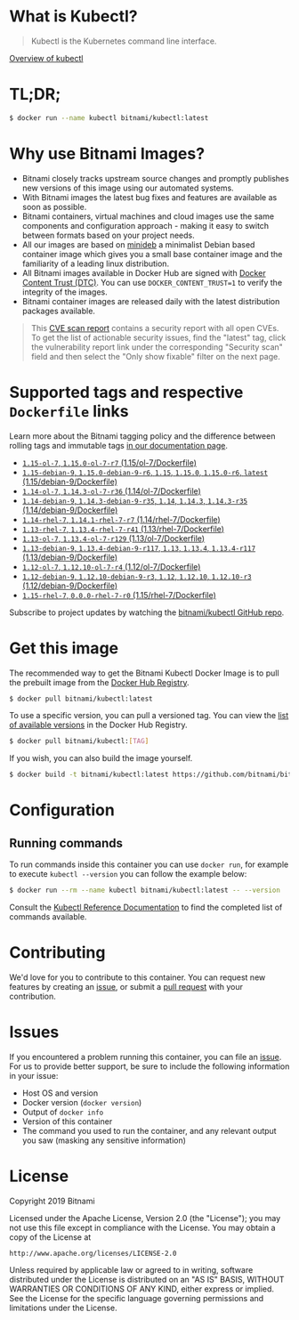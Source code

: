 
# What is Kubectl?

> Kubectl is the Kubernetes command line interface.

[Overview of kubectl](https://kubernetes.io/docs/reference/kubectl/overview/)

# TL;DR;

```bash
$ docker run --name kubectl bitnami/kubectl:latest
```

# Why use Bitnami Images?

* Bitnami closely tracks upstream source changes and promptly publishes new versions of this image using our automated systems.
* With Bitnami images the latest bug fixes and features are available as soon as possible.
* Bitnami containers, virtual machines and cloud images use the same components and configuration approach - making it easy to switch between formats based on your project needs.
* All our images are based on [minideb](https://github.com/bitnami/minideb) a minimalist Debian based container image which gives you a small base container image and the familiarity of a leading linux distribution.
* All Bitnami images available in Docker Hub are signed with [Docker Content Trust (DTC)](https://docs.docker.com/engine/security/trust/content_trust/). You can use `DOCKER_CONTENT_TRUST=1` to verify the integrity of the images.
* Bitnami container images are released daily with the latest distribution packages available.


> This [CVE scan report](https://quay.io/repository/bitnami/kubectl?tab=tags) contains a security report with all open CVEs. To get the list of actionable security issues, find the "latest" tag, click the vulnerability report link under the corresponding "Security scan" field and then select the "Only show fixable" filter on the next page.

# Supported tags and respective `Dockerfile` links

Learn more about the Bitnami tagging policy and the difference between rolling tags and immutable tags [in our documentation page](https://docs.bitnami.com/containers/how-to/understand-rolling-tags-containers/).


* [`1.15-ol-7`, `1.15.0-ol-7-r7` (1.15/ol-7/Dockerfile)](https://github.com/bitnami/bitnami-docker-kubectl/blob/1.15.0-ol-7-r7/1.15/ol-7/Dockerfile)
* [`1.15-debian-9`, `1.15.0-debian-9-r6`, `1.15`, `1.15.0`, `1.15.0-r6`, `latest` (1.15/debian-9/Dockerfile)](https://github.com/bitnami/bitnami-docker-kubectl/blob/1.15.0-debian-9-r6/1.15/debian-9/Dockerfile)
* [`1.14-ol-7`, `1.14.3-ol-7-r36` (1.14/ol-7/Dockerfile)](https://github.com/bitnami/bitnami-docker-kubectl/blob/1.14.3-ol-7-r36/1.14/ol-7/Dockerfile)
* [`1.14-debian-9`, `1.14.3-debian-9-r35`, `1.14`, `1.14.3`, `1.14.3-r35` (1.14/debian-9/Dockerfile)](https://github.com/bitnami/bitnami-docker-kubectl/blob/1.14.3-debian-9-r35/1.14/debian-9/Dockerfile)
* [`1.14-rhel-7`, `1.14.1-rhel-7-r7` (1.14/rhel-7/Dockerfile)](https://github.com/bitnami/bitnami-docker-kubectl/blob/1.14.1-rhel-7-r7/1.14/rhel-7/Dockerfile)
* [`1.13-rhel-7`, `1.13.4-rhel-7-r41` (1.13/rhel-7/Dockerfile)](https://github.com/bitnami/bitnami-docker-kubectl/blob/1.13.4-rhel-7-r41/1.13/rhel-7/Dockerfile)
* [`1.13-ol-7`, `1.13.4-ol-7-r129` (1.13/ol-7/Dockerfile)](https://github.com/bitnami/bitnami-docker-kubectl/blob/1.13.4-ol-7-r129/1.13/ol-7/Dockerfile)
* [`1.13-debian-9`, `1.13.4-debian-9-r117`, `1.13`, `1.13.4`, `1.13.4-r117` (1.13/debian-9/Dockerfile)](https://github.com/bitnami/bitnami-docker-kubectl/blob/1.13.4-debian-9-r117/1.13/debian-9/Dockerfile)
* [`1.12-ol-7`, `1.12.10-ol-7-r4` (1.12/ol-7/Dockerfile)](https://github.com/bitnami/bitnami-docker-kubectl/blob/1.12.10-ol-7-r4/1.12/ol-7/Dockerfile)
* [`1.12-debian-9`, `1.12.10-debian-9-r3`, `1.12`, `1.12.10`, `1.12.10-r3` (1.12/debian-9/Dockerfile)](https://github.com/bitnami/bitnami-docker-kubectl/blob/1.12.10-debian-9-r3/1.12/debian-9/Dockerfile)
* [`1.15-rhel-7`, `0.0.0-rhel-7-r0` (1.15/rhel-7/Dockerfile)](https://github.com/bitnami/bitnami-docker-kubectl/blob/0.0.0-rhel-7-r0/1.15/rhel-7/Dockerfile)

Subscribe to project updates by watching the [bitnami/kubectl GitHub repo](https://github.com/bitnami/bitnami-docker-kubectl).

# Get this image

The recommended way to get the Bitnami Kubectl Docker Image is to pull the prebuilt image from the [Docker Hub Registry](https://hub.docker.com/r/bitnami/kubectl).

```bash
$ docker pull bitnami/kubectl:latest
```

To use a specific version, you can pull a versioned tag. You can view the [list of available versions](https://hub.docker.com/r/bitnami/kubectl/tags/) in the Docker Hub Registry.

```bash
$ docker pull bitnami/kubectl:[TAG]
```

If you wish, you can also build the image yourself.

```bash
$ docker build -t bitnami/kubectl:latest https://github.com/bitnami/bitnami-docker-kubectl.git
```

# Configuration

## Running commands

To run commands inside this container you can use `docker run`, for example to execute `kubectl --version` you can follow the example below:

```bash
$ docker run --rm --name kubectl bitnami/kubectl:latest -- --version
```

Consult the [Kubectl Reference Documentation](https://kubernetes.io/docs/reference/generated/kubectl/kubectl-commands) to find the completed list of commands available.

# Contributing

We'd love for you to contribute to this container. You can request new features by creating an [issue](https://github.com/bitnami/bitnami-docker-kubectl/issues), or submit a [pull request](https://github.com/bitnami/bitnami-docker-kubectl/pulls) with your contribution.

# Issues

If you encountered a problem running this container, you can file an [issue](https://github.com/bitnami/bitnami-docker-kubectl/issues). For us to provide better support, be sure to include the following information in your issue:

- Host OS and version
- Docker version (`docker version`)
- Output of `docker info`
- Version of this container
- The command you used to run the container, and any relevant output you saw (masking any sensitive information)

# License

Copyright 2019 Bitnami

Licensed under the Apache License, Version 2.0 (the "License");
you may not use this file except in compliance with the License.
You may obtain a copy of the License at

    http://www.apache.org/licenses/LICENSE-2.0

Unless required by applicable law or agreed to in writing, software
distributed under the License is distributed on an "AS IS" BASIS,
WITHOUT WARRANTIES OR CONDITIONS OF ANY KIND, either express or implied.
See the License for the specific language governing permissions and
limitations under the License.
